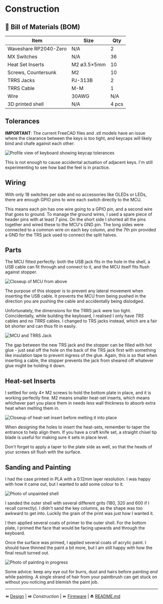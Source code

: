 # Construction

## 🛒 Bill of Materials (BOM)

| Item | Size | Qty | 
| ---- | ---- | --- |
| Waveshare RP2040-Zero | N/A | 2 |
| MX Switches | N/A | 36 |
| Heat Set Inserts | M2 ø3.5×5mm | 10 | 
| Screws, Countersunk | M2 | 10 |
| TRRS Jacks | PJ-313B | 2 |
| TRRS Cable | M-M | 1 |
| Wire | 30AWG | N/A |
| 3D printed shell | N/A | 4 pcs |

## Tolerances
**IMPORTANT**: The current FreeCAD files and .stl models have an issue where the clearance between the keys is too tight, and keycaps will likely bind and chafe against each other:

![Profile view of keyboard showing keycap tolerances](../images/photos/IMG_20240826_094506.jpg)

This is not enough to cause accidental actuation of adjacent keys. I'm still experimenting to see how bad the feel is in practice.

## Wiring
With only 18 switches per side and no accessories like OLEDs or LEDs, there are enough GPIO pins to wire each switch directly to the MCU. 

This means each pin has one wire going to a GPIO pin, and a second wire that goes to ground. To manage the ground wires, I used a spare piece of header pins with at least 7 pins. On the short side I shorted all the pins together and wired these to the MCU's GND pin. The long sides were connected to a common wire on each key column, and the 7th pin provided a GND for the TRS jack used to connect the split halves.

## Parts
The MCU fitted perfectly: both the USB jack fits in the hole in the shell, a USB cable can fit through and connect to it, and the MCU itself fits flush against stopper. 

![Closeup of MCU from above](../images/photos/IMG_20240826_093234.jpg)

The purpose of this stopper is to prevent any lateral movement when inserting the USB cable. It prevents the MCU from being pushed in the direction you are pushing the cable and accidentally being dislodged.

Unfortunately, the dimensions for the TRRS jack were too tight. Coincidentally, while building the keyboard, I realised I only have *TRS* cables and no *TRRS* cables. I changed to TRS jacks instead, which are a fair bit shorter and can thus fit in easily.

![MCU and TRRS Jack](../images/photos/IMG_20240826_093249.jpg)

The gap between the new TRS jack and the stopper can be filled with hot glue - just seal off the hole on the back of the TRS jack first with something like insulation tape to prevent ingress of the glue. Again, this is so that when inserting a cable, the stopper prevents the jack from sheared off whatever glue might be holding it down.

## Heat-set Inserts
I settled for only 4× M2 screws to hold the bottom plate in place, and it is working perfectly fine. M2 means smaller heat-set inserts, which means whichever part you place them in needs less wall thickness to absorb extra heat when melting them in.

![Closeup of heat-set insert before melting it into place](../images/photos/IMG_20240827_171631.jpg)

When designing the holes to insert the heat-sets, remember to taper the entrance to help align them. If you have a craft knife set, a straight chisel tip blade is useful for making sure it sets in place level.

Don't forget to apply a taper to the plate side as well, so that the heads of your screws sit flush with the surface.

## Sanding and Painting
I had the case printed in PLA with a 0.12mm layer resolution. I was happy with how it came out, but I wanted to add some colour to it.

![Photo of unpainted shell](../images/photos/IMG_20240826_093050.jpg)

I sanded the outer shell with several different grits (180, 320 and 600 if I recall correctly). I didn't sand the key columns, as the shape was too awkward to get into. Luckily the grain of the print was just how I wanted it.

I then applied several coats of primer to the outer shell. For the bottom plate, I primed the face that would be facing upwards and through the keyboard.

Once the surface was primed, I applied several coats of acrylic paint. I should have thinned the paint a bit more, but I am still happy with how the final result turned out.

![Photo of painting in progress](../images/photos/IMG_20240830_171343.jpg)

Some advice: keep any eye out for burrs, dust and hairs before painting *and* while painting. A single strand of hair from your paintbrush can get stuck on without you noticing and blemish the paint job.

---

⏪ [Design](Design.md) | ⏯️ *Construction* | ⏩ [Firmware](Firmware.md) | ⏏️ [README.md](../README.md)